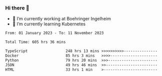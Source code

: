 ### Hi there 👋
- 🔭 I’m currently working at Boehringer Ingelheim
- 🌱 I’m currently learning Kubernetes

 
<!--START_SECTION:waka-->

```txt
From: 01 January 2023 - To: 11 November 2023

Total Time: 605 hrs 36 mins

TypeScript                 248 hrs 13 mins >>>>>>>>>>---------------   40.99 %
Docker                     85 hrs 3 mins   >>>>---------------------   14.05 %
Python                     79 hrs 20 mins  >>>----------------------   13.10 %
JSON                       49 hrs 46 mins  >>-----------------------   08.22 %
HTML                       33 hrs 1 min    >------------------------   05.45 %
```

<!--END_SECTION:waka-->

 
